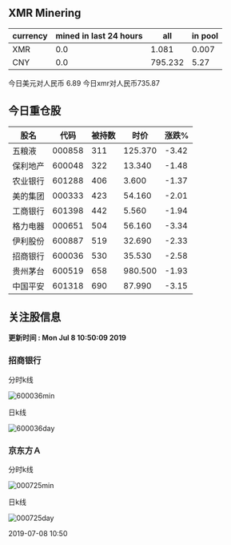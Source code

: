 ## XMR Minering

|currency|mined in last 24 hours|all|in pool|
|---|---|---|---|
|XMR|0.0|1.081|0.007|
|CNY|0.0|795.232|5.27|

今日美元对人民币 6.89	今日xmr对人民币735.87


## 今日重仓股 

|股名|代码|被持数|时价|涨跌%|
|---|---|---|---|---|
|五粮液|000858|311|125.370|-3.42|
|保利地产|600048|322|13.340|-1.48|
|农业银行|601288|406|3.600|-1.37|
|美的集团|000333|423|54.160|-2.01|
|工商银行|601398|442|5.560|-1.94|
|格力电器|000651|504|56.160|-3.34|
|伊利股份|600887|519|32.690|-2.33|
|招商银行|600036|530|35.530|-2.58|
|贵州茅台|600519|658|980.500|-1.93|
|中国平安|601318|690|87.990|-3.15|

## 关注股信息
**更新时间 : Mon Jul  8 10:50:09 2019**
### 招商银行 
分时k线

![600036min](http://image.sinajs.cn/newchart/min/n/sh600036.gif)

日k线

![600036day](http://image.sinajs.cn/newchart/daily/n/sh600036.gif)

### 京东方Ａ 
分时k线

![000725min](http://image.sinajs.cn/newchart/min/n/sz000725.gif)

日k线

![000725day](http://image.sinajs.cn/newchart/daily/n/sz000725.gif)

2019-07-08 10:50